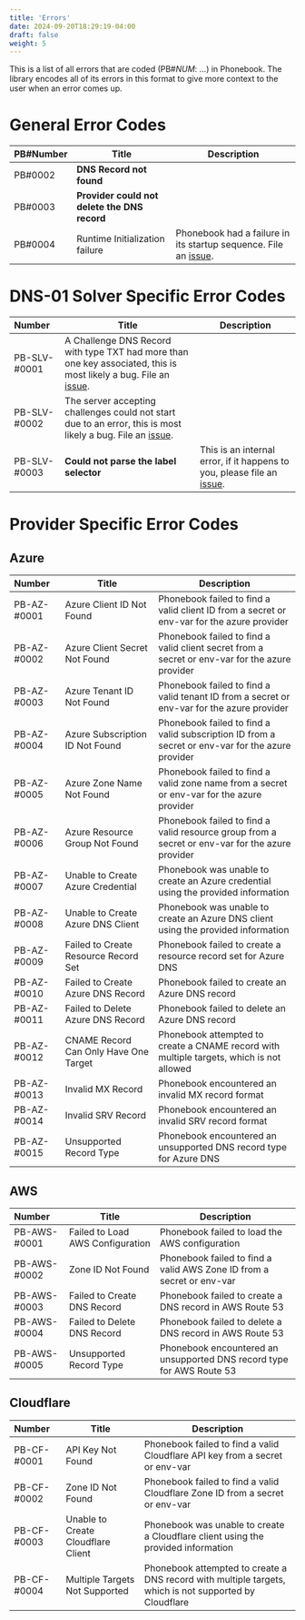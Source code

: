 ```yaml
---
title: 'Errors'
date: 2024-09-20T18:29:19-04:00
draft: false
weight: 5
---
```


This is a list of all errors that are coded (PB#_NUM_: ...) in Phonebook. The library encodes all of its errors in this format to give more context to the user when an error comes up.

# General Error Codes

|PB#Number|Title|Description|
|:----|-|-|
|PB#0002|**DNS Record not found**||
|PB#0003|**Provider could not delete the DNS record**||
|PB#0004|Runtime Initialization failure|Phonebook had a failure in its startup sequence. File an [issue](https://github.com/pier-oliviert/phonebook/issues/new).|

# DNS-01 Solver Specific Error Codes
|Number|Title|Description|
|:----|-|-|
|PB-SLV-#0001|A Challenge DNS Record with type TXT had more than one key associated, this is most likely a bug. File an [issue](https://github.com/pier-oliviert/phonebook/issues/new).|
|PB-SLV-#0002|The server accepting challenges could not start due to an error, this is most likely a bug. File an [issue](https://github.com/pier-oliviert/phonebook/issues/new).|
|PB-SLV-#0003|**Could not parse the label selector**|This is an internal error, if it happens to you, please file an [issue](https://github.com/pier-oliviert/phonebook/issues/new).|

# Provider Specific Error Codes

## Azure
|Number|Title|Description|
|:----|-|-|
|PB-AZ-#0001|Azure Client ID Not Found|Phonebook failed to find a valid client ID from a secret or env-var for the azure provider|
|PB-AZ-#0002|Azure Client Secret Not Found|Phonebook failed to find a valid client secret from a secret or env-var for the azure provider|
|PB-AZ-#0003|Azure Tenant ID Not Found|Phonebook failed to find a valid tenant ID from a secret or env-var for the azure provider|
|PB-AZ-#0004|Azure Subscription ID Not Found|Phonebook failed to find a valid subscription ID from a secret or env-var for the azure provider|
|PB-AZ-#0005|Azure Zone Name Not Found|Phonebook failed to find a valid zone name from a secret or env-var for the azure provider|
|PB-AZ-#0006|Azure Resource Group Not Found|Phonebook failed to find a valid resource group from a secret or env-var for the azure provider|
|PB-AZ-#0007|Unable to Create Azure Credential|Phonebook was unable to create an Azure credential using the provided information|
|PB-AZ-#0008|Unable to Create Azure DNS Client|Phonebook was unable to create an Azure DNS client using the provided information|
|PB-AZ-#0009|Failed to Create Resource Record Set|Phonebook failed to create a resource record set for Azure DNS|
|PB-AZ-#0010|Failed to Create Azure DNS Record|Phonebook failed to create an Azure DNS record|
|PB-AZ-#0011|Failed to Delete Azure DNS Record|Phonebook failed to delete an Azure DNS record|
|PB-AZ-#0012|CNAME Record Can Only Have One Target|Phonebook attempted to create a CNAME record with multiple targets, which is not allowed|
|PB-AZ-#0013|Invalid MX Record|Phonebook encountered an invalid MX record format|
|PB-AZ-#0014|Invalid SRV Record|Phonebook encountered an invalid SRV record format|
|PB-AZ-#0015|Unsupported Record Type|Phonebook encountered an unsupported DNS record type for Azure DNS|

## AWS
|Number|Title|Description|
|:----|-|-|
|PB-AWS-#0001|Failed to Load AWS Configuration|Phonebook failed to load the AWS configuration|
|PB-AWS-#0002|Zone ID Not Found|Phonebook failed to find a valid AWS Zone ID from a secret or env-var|
|PB-AWS-#0003|Failed to Create DNS Record|Phonebook failed to create a DNS record in AWS Route 53|
|PB-AWS-#0004|Failed to Delete DNS Record|Phonebook failed to delete a DNS record in AWS Route 53|
|PB-AWS-#0005|Unsupported Record Type|Phonebook encountered an unsupported DNS record type for AWS Route 53|

## Cloudflare
|Number|Title|Description|
|:----|-|-|
|PB-CF-#0001|API Key Not Found|Phonebook failed to find a valid Cloudflare API key from a secret or env-var|
|PB-CF-#0002|Zone ID Not Found|Phonebook failed to find a valid Cloudflare Zone ID from a secret or env-var|
|PB-CF-#0003|Unable to Create Cloudflare Client|Phonebook was unable to create a Cloudflare client using the provided information|
|PB-CF-#0004|Multiple Targets Not Supported|Phonebook attempted to create a DNS record with multiple targets, which is not supported by Cloudflare|
